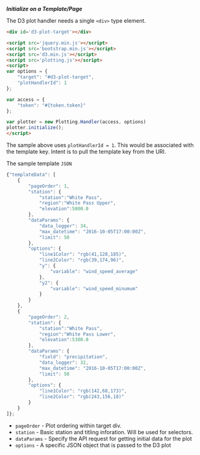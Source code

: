 

***Initialize on a Template/Page***

The D3 plot handler needs a single `<div>` type element. 

```html
<div id='d3-plot-target'></div>

<script src='jquery.min.js'></script>
<script src='bootstrap.min.js'></script>
<script src='d3.min.js'></script>
<script src='plotting.js'></script>
<script>
var options = {
    "target": "#d3-plot-target",
    "plotHandlerId": 1
};

var access = {
    "token": "#{token.token}"
};

var plotter = new Plotting.Handler(access, options)
plotter.initialize();
</script>
```

The sample above uses `plotHandlerId = 1`. This would be associated with the 
template key. Intent is to pull the template key from the URI.

The sample template `JSON`

```js
{"templateData": [
    {
        "pageOrder": 1,
        "station": {
            "station":"White Pass",
            "region":"White Pass Upper",
            "elevation":5800.0
        },
        "dataParams": {
            "data_logger": 34,
            "max_datetime": "2016-10-05T17:00:00Z",
            "limit": 50
        },
        "options": {
            "line1Color": "rgb(41,128,185)",
            "line2Color": "rgb(39,174,96)",
            "y": {
                "variable": "wind_speed_average"
            },
            "y2": {
                "variable": "wind_speed_minumum"
            }
        }                    
    },
    {
        "pageOrder": 2,
        "station": {
            "station":"White Pass",
            "region":"White Pass Lower",
            "elevation":5300.0
        },
        "dataParams": {
            "field": "precipitation",
            "data_logger": 32,
            "max_datetime": "2016-10-05T17:00:00Z",
            "limit": 50
        },
        "options": {
            "line1Color": "rgb(142,68,173)",
            "line2Color": "rgb(243,156,18)"
        }
    }
]};
```

* `pageOrder` - Plot ordering within target div.
* `station` - Basic station and titling inforation. Will be used for selectors.
* `dataParams` - Specify the API request for getting initial data for the plot
* `options` - A specific JSON object that is passed to the D3 plot
